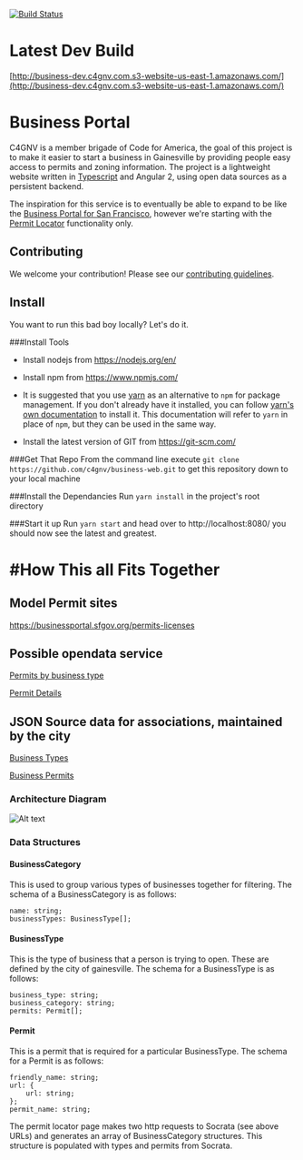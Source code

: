 [![Build Status](https://travis-ci.org/c4gnv/business-web.svg?branch=develop)](https://travis-ci.org/c4gnv/business-web)

# Latest Dev Build
[http://business-dev.c4gnv.com.s3-website-us-east-1.amazonaws.com/](http://business-dev.c4gnv.com.s3-website-us-east-1.amazonaws.com/)

# Business Portal
C4GNV is a member brigade of Code for America, the goal of this project is to make it easier
to start a business in Gainesville by providing people easy access to permits and zoning information.
The project is a lightweight website written in [Typescript](https://www.typescriptlang.org/) and Angular 2, using open data sources as a persistent backend.

The inspiration for this service is to eventually be able to expand to be like the
[Business Portal for San Francisco](https://businessportal.sfgov.org/), however we're
starting with the [Permit Locator](https://businessportal.sfgov.org/permits-licenses) functionality only.

## Contributing

We welcome your contribution! Please see our
[contributing guidelines](https://github.com/c4gnv/business-web/blob/develop/CONTRIBUTING.md).

## Install
You want to run this bad boy locally?  Let's do it.

###Install Tools
* Install nodejs from https://nodejs.org/en/

* Install npm from https://www.npmjs.com/
 * It is suggested that you use [yarn](https://yarnpkg.com/)
  as an alternative to `npm` for package management. 
  If you don't already have it installed, you can
  follow [yarn's own documentation](https://yarnpkg.com/en/docs/install)
  to install it.  This documentation will refer to
  `yarn` in place of `npm`, but they can be used in the
  same way.

* Install the latest version of GIT from https://git-scm.com/

###Get That Repo
From the command line execute `git clone https://github.com/c4gnv/business-web.git` to get this repository down to your local machine

###Install the Dependancies
Run `yarn install` in the project's root directory

###Start it up
Run `yarn start` and head over to http://localhost:8080/ you should now see the latest and greatest.

#How This all Fits Together
=======
## Model Permit sites
https://businessportal.sfgov.org/permits-licenses

## Possible opendata service

[Permits by business type](https://data.cityofgainesville.org/Economic-Development-Redevelopment/Permits-by-Business-Type/i9px-haju)

[Permit Details](https://data.cityofgainesville.org/dataset/Permit-Table-TEST-for-C4GNV-/mfe4-6q3g)

## JSON Source data for associations, maintained by the city

[Business Types](https://data.cityofgainesville.org/resource/i9px-haju.json)

[Business Permits](https://data.cityofgainesville.org/resource/mfe4-6q3g.json)

### Architecture Diagram

![Alt text](https://cloud.githubusercontent.com/assets/1063707/17459516/b22d5afa-5c09-11e6-8b37-dce38b9515ce.png "Architecture Diagram")

### Data Structures

#### BusinessCategory
This is used to group various types of businesses together for filtering.
The schema of a BusinessCategory is as follows:
```
name: string;
businessTypes: BusinessType[];
```

#### BusinessType
This is the type of business that a person is trying to open. These are defined by the city of gainesville.
The schema for a BusinessType is as follows:
```
business_type: string;
business_category: string;
permits: Permit[];
```

#### Permit
This is a permit that is required for a particular BusinessType.
The schema for a Permit is as follows:
```
friendly_name: string;
url: {
    url: string;
};
permit_name: string;
```

The permit locator page makes two http requests to Socrata (see above URLs) and generates an array of BusinessCategory structures.
This structure is populated with types and permits from Socrata.
